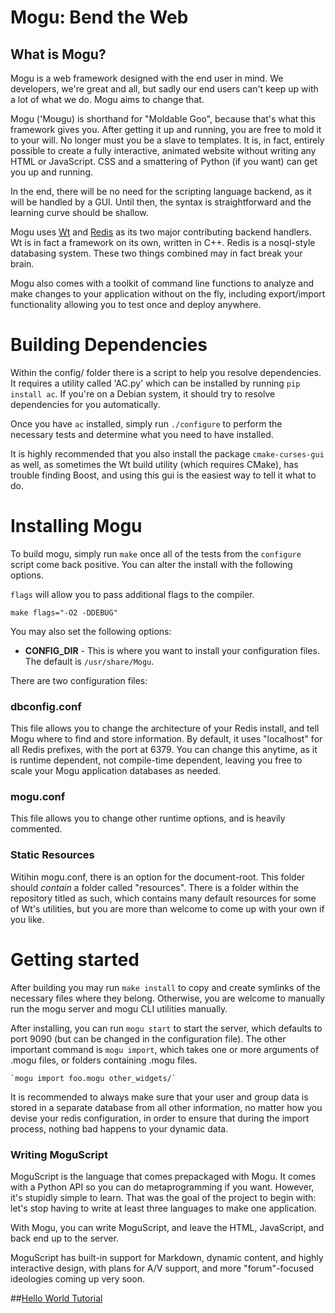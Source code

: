 # Mogu: Bend the Web #

## What is Mogu? #
Mogu is a web framework designed with the end user in mind. We developers, we're great and all,
but sadly our end users can't keep up with a lot of what we do. Mogu aims to change that. 

Mogu ('Moʊgu) is shorthand for "Moldable Goo", because that's what this framework gives you. After
getting it up and running, you are free to mold it to your will. No longer must you be a slave to
templates. It is, in fact, entirely possible to create a fully interactive, animated website without
writing any HTML or JavaScript. CSS and a smattering of Python (if you want) can get you up and running.

In the end, there will be no need for the scripting language backend, as it will be handled by a GUI.
Until then, the syntax is straightforward and the learning curve should be shallow.

Mogu uses [Wt](http://www.webtoolkit.eu) and [Redis](http://www.redis.io) as its two major contributing
backend handlers. Wt is in fact a framework on its own, written in C++. Redis is a nosql-style databasing
system. These two things combined may in fact break your brain. 

Mogu also comes with a toolkit of command line functions to analyze and make changes to your application
without on the fly, including export/import functionality allowing you to test once and deploy anywhere.

# Building Dependencies 

Within the config/ folder there is a script to help you resolve dependencies.
It requires a utility called 'AC.py' which can be installed by running
`pip install ac`. If you're on a Debian system, it should try to resolve
dependencies for you automatically. 

Once you have `ac` installed, simply run `./configure` to perform the necessary
tests and determine what you need to have installed.

It is highly recommended that you also install the package `cmake-curses-gui`
as well, as sometimes the Wt build utility (which requires CMake), has 
trouble finding Boost, and using this gui is the easiest way to tell it what
to do.

# Installing Mogu

To build mogu, simply run `make` once all of the tests from the `configure`
script come back positive. You can alter the install with the following options.

`flags` will allow you to pass additional flags to the compiler.
    
    make flags="-O2 -DDEBUG"

You may also set the following options:

+ **CONFIG_DIR** - This is where you want to install your configuration files.
  The default is `/usr/share/Mogu`. 

There are two configuration files:

### dbconfig.conf

This file allows you to change the architecture of your Redis install, and tell
Mogu where to find and store information. By default, it uses "localhost" for
all Redis prefixes, with the port at 6379. You can change this anytime, as it is
runtime dependent, not compile-time dependent, leaving you free to scale your
Mogu application databases as needed.

### mogu.conf

This file allows you to change other runtime options, and is heavily commented.

### Static Resources

Witihin mogu.conf, there is an option for the document-root. This folder should
*contain* a folder called "resources". There is a folder within the repository
titled as such, which contains many default resources for some of Wt's 
utilities, but you are more than welcome to come up with your own if you like.


# Getting started

After building you may run `make install` to copy and create symlinks of the
necessary files where they belong. Otherwise, you are welcome to manually
run the mogu server and mogu CLI utilities manually.

After installing, you can run `mogu start` to start the server, which defaults
to port 9090 (but can be changed in the configuration file). The other important
command is `mogu import`, which takes one or more arguments of .mogu files, or 
folders containing .mogu files. 

    `mogu import foo.mogu other_widgets/`

It is recommended to always make sure that your user and group data is stored
in a separate database from all other information, no matter how you devise
your redis configuration, in order to ensure that during the import process, 
nothing bad happens to your dynamic data.

### Writing MoguScript

MoguScript is the language that comes prepackaged with Mogu. It comes with a
Python API so you can do metaprogramming if you want. However, it's stupidly
simple to learn. That was the goal of the project to begin with: let's stop 
having to write at least three languages to make one application.

With Mogu, you can write MoguScript, and leave the HTML, JavaScript, and back
end up to the server.

MoguScript has built-in support for Markdown, dynamic content, and highly
interactive design, with plans for A/V support, and more "forum"-focused 
ideologies coming up very soon.

##[Hello World Tutorial](wiki/tutorial)
